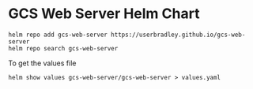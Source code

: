 # GCS Web Server Helm Chart

```shell
helm repo add gcs-web-server https://userbradley.github.io/gcs-web-server
helm repo search gcs-web-server
```

To get the values file

```shell
helm show values gcs-web-server/gcs-web-server > values.yaml
```
